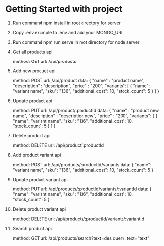 # Getting Started with project

1. Run command npm install in root directory for server
3. Copy .env.example to .env and add your MONGO_URL
4. Run command npm run serve in root directory for node server
5. Get all products api

    method: GET
    url: /api/products
    
5. Add new product api

    method: POST
    url: /api/product
    data: {
        "name"            : "product name",
        "description"     : "description",
        "price"           : "200",
        "variants": [
            {
                "name": "variant name",
                "sku": "136",
                "additional_cost": 10,
                "stock_count": 5
            }
        ]
    }

7. Update product api

    method: PUT
    url: /api/product/:productId
    data: {
        "name"            : "product new name",
        "description"     : "description new",
        "price"           : "200",
        "variants": [
            {
                "name": "variant name",
                "sku": "136",
                "additional_cost": 10,
                "stock_count": 5
            }
        ]
    }

5. Delete product api

    method: DELETE
    url: /api/product/:productId
    
6. Add product variant api

    method: POST
    url: /api/products/:productId/variants
    data: {
        "name": "variant name",
        "sku": "136",
        "additional_cost": 10,
        "stock_count": 5
    }

7. Update product variant api

    method: PUT
    url: /api/products/:productId/variants/:variantId
    data: {
        "name": "variant name",
        "sku": "136",
        "additional_cost": 10,
        "stock_count": 5
    }

8. Delete product variant api

    method: DELETE
    url: /api/products/:productId/variants/:variantId


9. Search product api

    method: GET
    url: /api/products/search?text=des
    query: text="text"